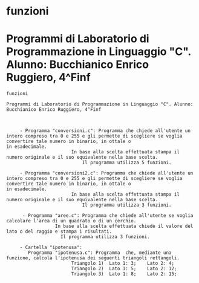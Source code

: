 # funzioni

# Programmi di Laboratorio di Programmazione in Linguaggio "C". Alunno: Bucchianico Enrico Ruggiero, 4^Finf


	funzioni

	Programmi di Laboratorio di Programmazione in Linguaggio "C". Alunno: Bucchianico Enrico Ruggiero, 4^Finf
	
	
	
		 - Programma "conversioni.c": Programma che chiede all'utente un intero compreso tra 0 e 255 e gli permette di scegliere se voglia convertire tale numero in binario, in ottale o 							in esadecimale.
		 					In base alla scelta effettuata stampa il numero originale e il suo equivalente nella base scelta.
		 						Il programma utilizza 5 funzioni.
		 						
		 - Programma "conversioni2.c": Programma che chiede all'utente un intero compreso tra 0 e 255 e gli permette di scegliere se voglia convertire tale numero in binario, in ottale o 							in esadecimale.
		 					In base alla scelta effettuata stampa il numero originale e il suo equivalente nella base scelta.
		 						Il programma utilizza 3 funzioni.
		 						
		  - Programma "aree.c": Programma che chiede all'utente se voglia calcolare l'area di un quadrato o di un cerchio. 
		  			  In base alla scelta effettuata chiede il valore del lato o del raggio e stampa i risultati.
		  			  	Il programma utilizza 3 funzioni.
		  			  	
		 - Cartella "ipotenusa":
		 	Programma "ipotenusa.c": Programma  che, mediante una funzione, calcola l'ipotenusa dei seguenti triangoli rettangoli.
							Triangolo 1)  Lato 1: 3;    Lato 2: 4;
							Triangolo 2)  Lato 1: 5;    Lato 2: 12;
							Triangolo 3)  Lato 1: 8;    Lato 2: 15;